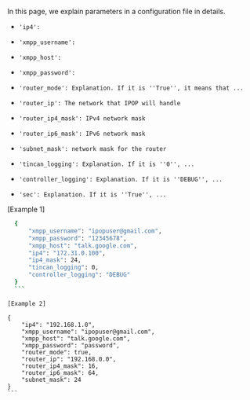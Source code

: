 In this page, we explain parameters in a configuration file in details. 

*     'ip4': 
*     'xmpp_username':  
*     'xmpp_host': 
*     'xmpp_password': 
*     'router_mode': Explanation. If it is ''True'', it means that ... 
*     'router_ip': The network that IPOP will handle
*     'router_ip4_mask': IPv4 network mask
*     'router_ip6_mask': IPv6 network mask
*     'subnet_mask': network mask for the router
*     'tincan_logging': Explanation. If it is ''0'', ...
*     'controller_logging': Explanation. If it is ''DEBUG'', ...
*     'sec': Explanation. If it is ''True'', ...

[Example 1]
  ```bash
    {
        "xmpp_username": "ipopuser@gmail.com",
        "xmpp_password": "12345678",
        "xmpp_host": "talk.google.com",
        "ip4": "172.31.0.100",
        "ip4_mask": 24,
        "tincan_logging": 0,
        "controller_logging": "DEBUG"
    }
    ```

[Example 2]
```
    {
        "ip4": "192.168.1.0",
        "xmpp_username": "ipopuser@gmail.com",
        "xmpp_host": "talk.google.com",
        "xmpp_password": "password",
        "router_mode": true,
        "router_ip": "192.168.0.0",
        "router_ip4_mask": 16,
        "router_ip6_mask": 64,
        "subnet_mask": 24
    }
    ```